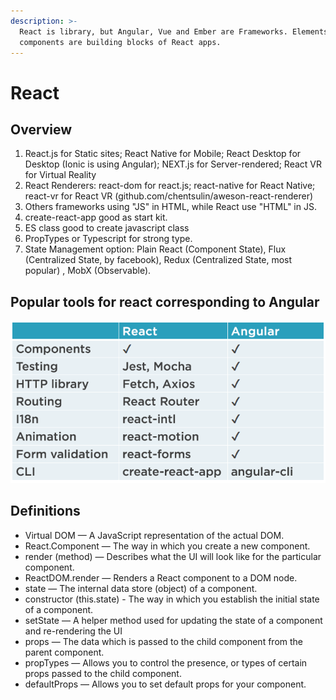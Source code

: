 ```yaml
---
description: >-
  React is library, but Angular, Vue and Ember are Frameworks. Elements and
  components are building blocks of React apps.
---
```


# React

## Overview

1. React.js for Static sites; React Native for Mobile; React Desktop for Desktop \(Ionic is using Angular\); NEXT.js for Server-rendered; React VR for Virtual Reality
2. React Renderers: react-dom for react.js; react-native for React Native; react-vr for React VR \(github.com/chentsulin/aweson-react-renderer\)
3. Others frameworks using "JS" in HTML, while React use "HTML" in JS.
4. create-react-app good as start kit.
5. ES class good to create javascript class
6. PropTypes or Typescript for strong type.
7. State Management option:  Plain React \(Component State\), Flux \(Centralized State, by facebook\), Redux \(Centralized State, most popular\) , MobX \(Observable\).

## Popular tools for react corresponding to Angular

![](../.gitbook/assets/image%20%283%29.png)

## Definitions

* Virtual DOM — A JavaScript representation of the actual DOM.
* React.Component — The way in which you create a new component.
* render \(method\) — Describes what the UI will look like for the particular component.
* ReactDOM.render — Renders a React component to a DOM node.
* state — The internal data store \(object\) of a component.
* constructor \(this.state\) - The way in which you establish the initial state of a component.
* setState — A helper method used for updating the state of a component and re-rendering the UI
* props — The data which is passed to the child component from the parent component.
* propTypes — Allows you to control the presence, or types of certain props passed to the child component.
* defaultProps — Allows you to set default props for your component.

